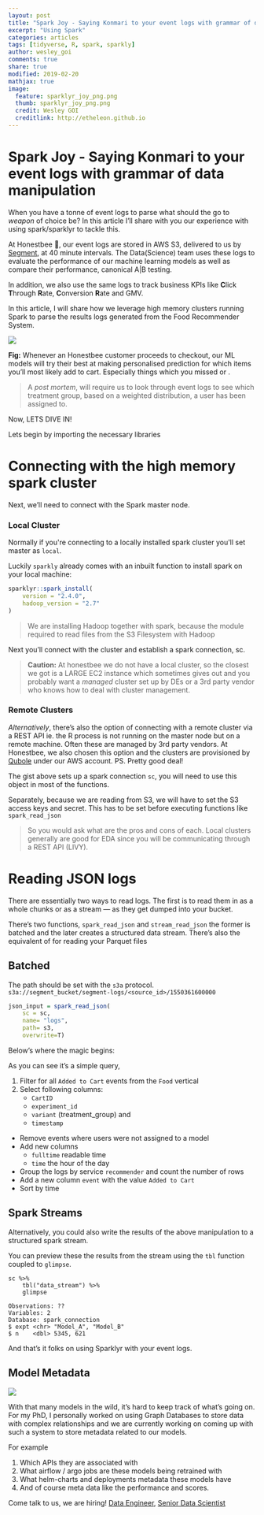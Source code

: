 ```yaml
---
layout: post
title: "Spark Joy - Saying Konmari to your event logs with grammar of data manipulation"
excerpt: "Using Spark"
categories: articles
tags: [tidyverse, R, spark, sparkly]
author: wesley_goi
comments: true
share: true
modified: 2019-02-20
mathjax: true
image:
  feature: sparklyr_joy_png.png
  thumb: sparklyr_joy_png.png
  credit: Wesley GOI
  creditlink: http://etheleon.github.io
---
```


# Spark Joy - Saying Konmari to your event logs with grammar of data manipulation

When you have a tonne of event logs to parse what should the go to *weapon* of choice be? In this article I’ll share with you our experience with using spark/sparklyr to tackle this. 

At Honestbee 🐝, our event logs are stored in AWS S3, delivered to us by [Segment](https://segment.com/blog/exactly-once-delivery/),  at 40 minute intervals. The Data(Science) team uses these logs to evaluate the performance of our machine learning models as well as compare their performance, canonical A|B testing. 

In addition, we also use the same logs to track business KPIs like **C**lick **T**hrough **R**ate, **C**onversion **R**ate and GMV.

In this article, I will share how we leverage high memory clusters running Spark to parse the results logs generated from the Food Recommender System.

![](https://raw.githubusercontent.com/etheleon/etheleon.github.io/master/images/recommender.png)

**Fig:** Whenever an Honestbee customer proceeds to checkout, our ML models will try their best at making personalised prediction for which items you’ll most likely add to cart. Especially things which you missed or . 

> A *post mortem*,  will require us to look through event logs to see which treatment group, based on a weighted distribution,  a user has been assigned to.   

Now, LETS DIVE IN!

Lets begin by importing the necessary libraries

<script src="https://gist.github.com/etheleon/581eeeefed17530f60caa53262232a84.js"></script>

# Connecting with the high memory spark cluster
Next, we’ll need to connect with the Spark master node. 

### Local Cluster

Normally if you're connecting to a locally installed spark cluster you'll set master as `local`. 

Luckily `sparkly` already comes with an inbuilt function to install spark on your local machine:

```r
sparklyr::spark_install(
    version = "2.4.0",
    hadoop_version = "2.7"
)
```

> We are installing Hadoop together with spark, because the module required to read files from the S3 Filesystem with Hadoop  

Next you’ll connect with the cluster and establish a spark connection, sc.

<script src="https://gist.github.com/etheleon/673e551a5573358038896b6dada50721.js"></script>

> **Caution:** At honestbee we do not have a local cluster, so the closest we got is a LARGE EC2 instance which sometimes gives out and you probably want a *managed* cluster set up by DEs or a 3rd party vendor who knows how to deal with cluster management.   

### Remote Clusters

*Alternatively*, there’s also the option of connecting with a remote cluster via a REST API ie. the R process is not running on the master node but on a remote machine. Often these are managed by 3rd party vendors. At Honestbee, we also chosen this option and the clusters are provisioned by  [Qubole](https://www.qubole.com/) under our AWS account. PS. Pretty good deal!

<script src="https://gist.github.com/etheleon/2d61d1f5a83d1026b5f3dfa9eaa989b3.js"></script>

The gist above sets up a spark connection `sc`, you will need to use this object in most of the functions. 

Separately, because we are reading from S3, we will have to set the S3 access keys and secret. This has to be set before executing functions like `spark_read_json`

<script src="https://gist.github.com/etheleon/f05cc79ad5cd6dc0eb3dbfc2e1bbedcc.js"></script>

> So you would ask what are the pros and cons of each. Local clusters generally are good for EDA since you will be communicating through a REST API (LIVY).   
>   
# Reading JSON logs 
There are essentially two ways to read logs. The first is to read them in as a whole chunks or as a stream — as they get dumped into your bucket. 

There’s two functions, `spark_read_json` and `stream_read_json` the former is batched and the later creates a structured data stream. There’s also the equivalent of for reading your Parquet files 

## Batched
The path should be set with the `s3a` protocol. 
`s3a://segment_bucket/segment-logs/<source_id>/1550361600000`

```r
json_input = spark_read_json(
    sc = sc, 
    name= "logs",
    path= s3, 
    overwrite=T)
```

Below’s where the magic begins:

<script src="https://gist.github.com/etheleon/2a513d1000c38020a3a834a34e6d5e03.js"></script>

As you can see it’s a simple query, 

1. Filter for all `Added to Cart` events from the `Food` vertical
2. Select following columns:
    * `CartID` 
    * `experiment_id`
    * `variant` (treatment_group) and 
    * `timestamp`
* Remove events where users were not assigned to a model
* Add new columns
    * `fulltime` readable time
    * `time` the hour of the day
* Group the logs by service `recommender` and count the number of rows 
* Add a new column `event` with the value `Added to Cart`
* Sort by time

## Spark Streams
Alternatively, you could also write the results of the above manipulation to a structured spark stream. 

<script src="https://gist.github.com/etheleon/bf72bee8d790cf4f16d76cbb233f7a9d.js"></script>

You can preview these the results from the stream using the `tbl` function coupled to `glimpse`. 

```
sc %>% 
    tbl("data_stream") %>% 
    glimpse
```

```
Observations: ??
Variables: 2
Database: spark_connection
$ expt <chr> "Model_A", "Model_B"
$ n    <dbl> 5345, 621
```

And that’s it folks on using Sparklyr with your event logs. 

## Model Metadata

![](https://raw.githubusercontent.com/etheleon/etheleon.github.io/master/images/model_graph.png)

With that many models in the wild, it’s hard to keep track of what’s going on. For my PhD, I personally worked on using Graph Databases to store data with complex relationships and we are currently working on coming up with such a system to store metadata related to our models. 

For example 
1. Which APIs they are associated with
2. What airflow / argo jobs are these models being retrained with 
3. What helm-charts and deployments metadata these models have 
4. And of course meta data like the performance and scores. 

Come talk to us, we are hiring! [Data Engineer](https://boards.greenhouse.io/honestbee/jobs/1426737), [Senior Data Scientist](https://boards.greenhouse.io/honestbee/jobs/1427566)
